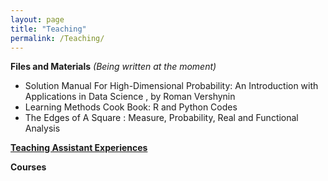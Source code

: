 ```yaml
---
layout: page
title: "Teaching"
permalink: /Teaching/
---
```


**Files and Materials** 
*(Being written at the moment)*
<br />
* Solution Manual For High-Dimensional Probability: An Introduction with Applications in Data Science ,  by Roman Vershynin <br />
* Learning Methods Cook Book: R and Python Codes<br />
* The Edges of A Square : Measure, Probability, Real and Functional Analysis<br />

[**Teaching Assistant Experiences**]( /Teaching/experience.md)
<br />

**Courses**
<br />



